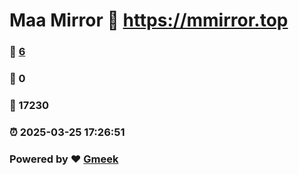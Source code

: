 # Maa Mirror :link: https://mmirror.top 
### :page_facing_up: [6](https://mmirror.top/tag.html) 
### :speech_balloon: 0 
### :hibiscus: 17230 
### :alarm_clock: 2025-03-25 17:26:51 
### Powered by :heart: [Gmeek](https://github.com/Meekdai/Gmeek)

